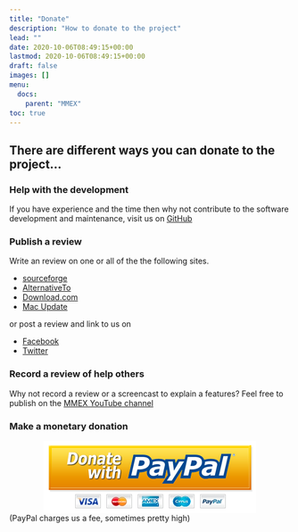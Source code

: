 ```yaml
---
title: "Donate"
description: "How to donate to the project"
lead: ""
date: 2020-10-06T08:49:15+00:00
lastmod: 2020-10-06T08:49:15+00:00
draft: false
images: []
menu:
  docs:
    parent: "MMEX"
toc: true
---
```


## There are different ways you can donate to the project...

### Help with the development

If you have experience and the time then why not contribute to the software development and maintenance, visit us on [GitHub](https://github.com/moneymanagerex)

###  Publish a review
Write an review on one or all of the the following sites.

- [sourceforge](https://sourceforge.net/projects/moneymanagerex/reviews/)
- [AlternativeTo](https://alternativeto.net/software/money-manager-ex/about/)
- [Download.com](https://download.cnet.com/Money-Manager-Ex/3000-2057_4-10870226.html)
- [Mac Update](https://www.macupdate.com/app/mac/31358/money-manager-ex)

or post a review and link to us on

- [Facebook](https://www.facebook.com/MoneyManagerEx/)
- [Twitter](https://twitter.com/moneymanagerex)

### Record a review of help others

Why not record a review or a screencast to explain a features?  Feel free to publish on the [MMEX YouTube channel](https://www.youtube.com/user/moneymanagerex)

### Make a monetary donation

<p class="text-center"><a href="https://www.paypal.com/cgi-bin/webscr?cmd=_donations&business=moneymanagerex%40gmail%2ecom&lc=US&item_name=MoneyManagerEx&no_note=0&currency_code=USD&bn=PP%2dDonationsBF%3abtn_donateCC_LG%2egif%3aNonHostedGuest" target="_blank" rel="noopener noreferrer"><img style="display: block; margin-left: auto; margin-right: auto;" src="paypalDonate.png" alt="PayPal donation" /></a>(PayPal charges us a fee, sometimes pretty high)</p>
